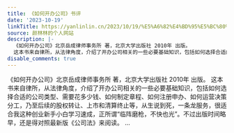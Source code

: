 ```yaml
---
title: 《如何开办公司》书评
date: '2023-10-19'
linkTitle: https://yanlinlin.cn/2023/10/19/%E5%A6%82%E4%BD%95%E5%BC%80%E5%8A%9E%E5%85%AC%E5%8F%B8%E4%B9%A6%E8%AF%84/
source: 颜林林的个人网站
description: |-
  《如何开办公司》北京岳成律师事务所 著，北京大学出版社 2010年 出版。
  这本书来自律所，从法律角度，介绍了开办公司相关的一些必要基础知识，包括如何选择合适的公司类型、需要花多少钱、如何制定章程、如何注册申办、如何运营决策分工，乃至后续的股权转让、上市和清算终止等，从生说到死，一条龙服务，很适合我这种创业新手小白学习速成，正所谓“临阵磨枪，不快也光”。不过出版时间略早，还是得对照最新版《公司法》来阅读。 ...
disable_comments: true
---
```

《如何开办公司》北京岳成律师事务所 著，北京大学出版社 2010年 出版。
这本书来自律所，从法律角度，介绍了开办公司相关的一些必要基础知识，包括如何选择合适的公司类型、需要花多少钱、如何制定章程、如何注册申办、如何运营决策分工，乃至后续的股权转让、上市和清算终止等，从生说到死，一条龙服务，很适合我这种创业新手小白学习速成，正所谓“临阵磨枪，不快也光”。不过出版时间略早，还是得对照最新版《公司法》来阅读。 ...